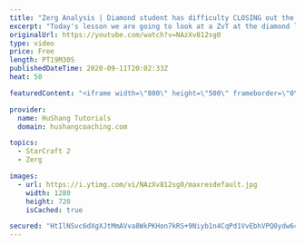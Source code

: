 ```yaml
---
title: "Zerg Analysis | Diamond student has difficulty CLOSING out the MATCH [Starcraft 2]"
excerpt: "Today's lesson we are going to look at a ZvT at the diamond level focusing on the Zerg Analysis. The zerg manages to get into a very strong position but has difficulty closing it out. Let's learn how we can approach this scenario better!  Zerg Analysis | Diamond student has difficulty CLOSING out the"
originalUrl: https://youtube.com/watch?v=NAzXv812sg0
type: video
price: Free
length: PT19M30S
publishedDateTime: 2020-09-11T20:02:33Z
heat: 50

featuredContent: "<iframe width=\"800\" height=\"500\" frameborder=\"0\" src=\"https://www.youtube.com/embed/NAzXv812sg0\" allow=\"accelerometer; autoplay; encrypted-media; gyroscope; picture-in-picture\" allowfullscreen></iframe>"

provider:
  name: HuShang Tutorials
  domain: hushangcoaching.com

topics:
  - StarCraft 2
  - Zerg

images:
  - url: https://i.ytimg.com/vi/NAzXv812sg0/maxresdefault.jpg
    width: 1280
    height: 720
    isCached: true

secured: "HtIlNSvc6dXgXJtMmAVva8WkPKHon7kRS+9Niyb1n4CqPd1VvEbhVPQ0ydw64h/Zf7o5U9myL4R+NwekZelNV2OCx2dbK8QYuoow6Tv/r9F4Q10iPFIKimsFeKigQIPg6baiKpWOHGu6OtlPn5HppD6A7KANXGT9HVBQNrGlKXiVvchG3vQ5u75/6m/m5lGTXohl7/PsLeqJiI8tQeL5UdvAVm4Ao9ws1eNFdzzbB8p8gn+CTpLXmm4A+IH38lDdVV8q9GP0i1ztJuTrH6QmASLb5ESWDNRmBf/xGmsiJFZIzbzb3Xw8wpOAWKXaEowLM5hxxstyXgO2ayoT3IZutFYlTMr8y14jSgJr6HoJeTkfzWsCDY4ACmX7dtKzwOhdcsNqv3FM39ASmcwMzJUfCsYlTdP/sq3gxPqGfQOTRZw=;1FWb8sLwMzguIueauN3QZg=="
---
```


